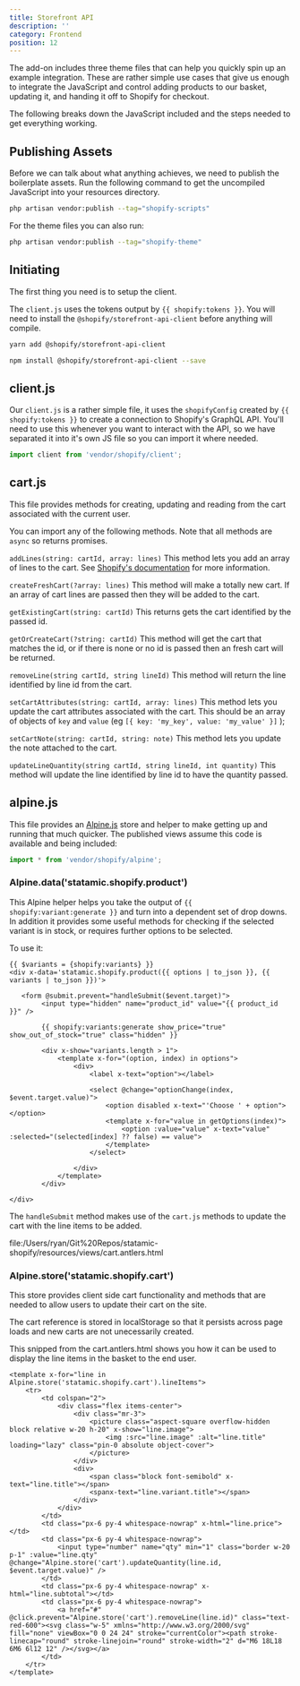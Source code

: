 ```yaml
---
title: Storefront API
description: ''
category: Frontend
position: 12
---
```


The add-on includes three theme files that can help you quickly spin up an example integration. These are rather simple use cases that give us enough to integrate the JavaScript and control adding products to our basket, updating it, and handing it off to Shopify for checkout.

The following breaks down the JavaScript included and the steps needed to get everything working.

## Publishing Assets

Before we can talk about what anything achieves, we need to publish the boilerplate assets. Run the following command to get the uncompiled JavaScript into your resources directory.

```bash
php artisan vendor:publish --tag="shopify-scripts"
```

For the theme files you can also run:

```bash
php artisan vendor:publish --tag="shopify-theme"
```

## Initiating

The first thing you need is to setup the client. 

The `client.js` uses the tokens output by `{{ shopify:tokens }}`. You will need to install the `@shopify/storefront-api-client` before anything will compile.

<code-group>
  <code-block label="Yarn" active>

  ```bash
  yarn add @shopify/storefront-api-client
  ```

  </code-block>
  <code-block label="NPM">

  ```bash
  npm install @shopify/storefront-api-client --save
  ```

  </code-block>
</code-group>


## client.js

Our `client.js` is a rather simple file, it uses the `shopifyConfig` created by `{{ shopify:tokens }}` to create a connection to Shopify's GraphQL API. You'll need to use this whenever you want to interact with the API, so we have separated it into it's own JS file so you can import it where needed.

```js
import client from 'vendor/shopify/client';
```

## cart.js

This file provides methods for creating, updating and reading from the cart associated with the current user.

You can import any of the following methods. Note that all methods are `async` so returns promises.

`addLines(string: cartId, array: lines)`
This method lets you add an array of lines to the cart. See [Shopify's documentation](https://shopify.dev/docs/api/storefront/2024-01/mutations/cartLinesAdd) for more information.

`createFreshCart(?array: lines)`
This method will make a totally new cart. If an array of cart lines are passed then they will be added to the cart.

`getExistingCart(string: cartId)`
This returns gets the cart identified by the passed id.

`getOrCreateCart(?string: cartId)`
This method will get the cart that matches the id, or if there is none or no id is passed then  an fresh cart will be returned.
   
`removeLine(string cartId, string lineId)`
This method will return the line identified by line id from the cart.

`setCartAttributes(string: cartId, array: lines)`
This method lets you update the cart attributes associated with the cart. This should be an array of objects of `key` and `value` (eg `[{ key: 'my_key', value: 'my_value' }]` );

`setCartNote(string: cartId, string: note)`
This method lets you update the note attached to the cart.

`updateLineQuantity(string cartId, string lineId, int quantity)`
This method will update the line identified by line id to have the quantity passed.


## alpine.js

This file provides an [Alpine.js](https://alpinejs.dev) store and helper to make getting up and running that much quicker. The published views assume this code is available and being included:

```js
import * from 'vendor/shopify/alpine';
```

### Alpine.data('statamic.shopify.product')
This Alpine helper helps you take the output of `{{ shopify:variant:generate }}` and turn into a dependent set of drop downs. In addition it provides some useful methods for checking if the selected variant is in stock, or requires further options to be selected.

To use it:

```antlers
{{ $variants = {shopify:variants} }}
<div x-data='statamic.shopify.product({{ options | to_json }}, {{ variants | to_json }})'>

   <form @submit.prevent="handleSubmit($event.target)">
        <input type="hidden" name="product_id" value="{{ product_id }}" />

        {{ shopify:variants:generate show_price="true" show_out_of_stock="true" class="hidden" }}

        <div x-show="variants.length > 1">
            <template x-for="(option, index) in options">
                <div>
                    <label x-text="option"></label>

                    <select @change="optionChange(index, $event.target.value)">
                        <option disabled x-text="'Choose ' + option"></option>
                        <template x-for="value in getOptions(index)">
                            <option :value="value" x-text="value" :selected="(selected[index] ?? false) == value">
                        </template>
                    </select>

                </div>
            </template>
        </div>

</div>

 ```

The `handleSubmit` method makes use of the `cart.js` methods to update the cart with the line items to be added.

file:/Users/ryan/Git%20Repos/statamic-shopify/resources/views/cart.antlers.html


### Alpine.store('statamic.shopify.cart')
This store provides client side cart functionality and methods that are needed to allow users to update their cart on the site.

The cart reference is stored in localStorage so that it persists across page loads and new carts are not unecessarily created.

This snipped from the cart.antlers.html shows you how it can be used to display the line items in the basket to the end user.

```antlers
<template x-for="line in Alpine.store('statamic.shopify.cart').lineItems">
    <tr>
        <td colspan="2">
            <div class="flex items-center">
                <div class="mr-3">
                    <picture class="aspect-square overflow-hidden block relative w-20 h-20" x-show="line.image">
                        <img :src="line.image" :alt="line.title" loading="lazy" class="pin-0 absolute object-cover">
                    </picture>
                </div>
                <div>
                    <span class="block font-semibold" x-text="line.title"></span>
                    <spanx-text="line.variant.title"></span>
                </div>
            </div>
        </td>
        <td class="px-6 py-4 whitespace-nowrap" x-html="line.price"></td>
        <td class="px-6 py-4 whitespace-nowrap">
            <input type="number" name="qty" min="1" class="border w-20 p-1" :value="line.qty" @change="Alpine.store('cart').updateQuantity(line.id, $event.target.value)" />
        </td>
        <td class="px-6 py-4 whitespace-nowrap" x-html="line.subtotal"></td>
        <td class="px-6 py-4 whitespace-nowrap">
            <a href="#" @click.prevent="Alpine.store('cart').removeLine(line.id)" class="text-red-600"><svg class="w-5" xmlns="http://www.w3.org/2000/svg" fill="none" viewBox="0 0 24 24" stroke="currentColor"><path stroke-linecap="round" stroke-linejoin="round" stroke-width="2" d="M6 18L18 6M6 6l12 12" /></svg></a>
        </td>
    </tr>
</template>

 ```

	
